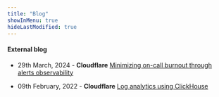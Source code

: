 ```yaml
---
title: "Blog"
showInMenu: true
hideLastModified: true
---
```


#### External blog

* 29th March, 2024 - **Cloudflare** [Minimizing on-call burnout through alerts observability](https://blog.cloudflare.com/alerts-observability)

* 09th February, 2022 - **Cloudflare** [Log analytics using ClickHouse](https://blog.cloudflare.com/log-analytics-using-clickhouse/)


